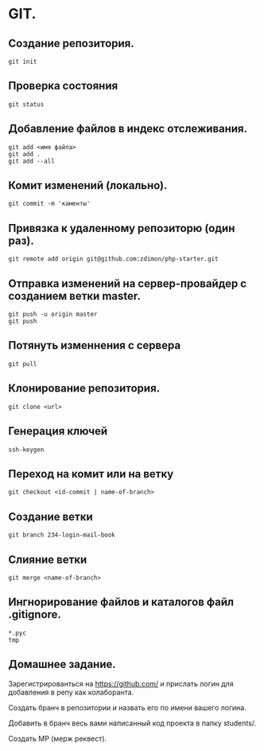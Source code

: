 # GIT.
        
## Создание репозитория.

    git init

## Проверка состояния

    git status

## Добавление файлов в индекс отслеживания.

    git add <имя файла>
    git add .
    git add --all

## Комит изменений (локально).

    git commit -m 'каменты'

## Привязка к удаленному репозиторю (один раз).


    git remote add origin git@github.com:zdimon/php-starter.git

## Отправка изменений на сервер-провайдер с созданием ветки master.

    git push -u origin master
    git push

## Потянуть изменнения с сервера

    git pull

## Клонирование репозитория.

    git clone <url>

## Генерация ключей

    ssh-keygen

## Переход на комит или на ветку

    git checkout <id-commit | name-of-branch>

## Создание ветки

    git branch 234-login-mail-book

## Слияние ветки 

    git merge <name-of-branch>

## Ингнорирование файлов и каталогов файл .gitignore.

    *.pyc
    tmp

## Домашнее задание.

Зарегистрированться на https://github.com/ и прислать логин для добавления в репу как колаборанта.

Создать бранч в репозитории и назвать его по имени вашего логина.

Добавить в бранч весь вами написанный код проекта в папку students/<your-login>.

Создать МР (мерж реквест).












